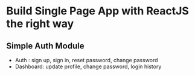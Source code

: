 # Build Single Page App with ReactJS the right way

## Simple Auth Module

- Auth : sign up, sign in, reset password, change password
- Dashboard: update profile, change password, login history
